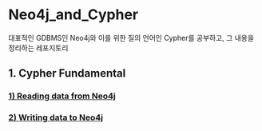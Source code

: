 # Neo4j_and_Cypher
대표적인 GDBMS인 Neo4j와 이를 위한 질의 언어인 Cypher를 공부하고, 그 내용을 정리하는 레포지토리

## 1. Cypher Fundamental

### <a href='https://github.com/KevinTheRainmaker/Neo4j_and_Cypher/tree/main/Cypher-Fundamental/Reading-data-from-Neo4j'>1) Reading data from Neo4j</a>
### <a href=''>2) Writing data to Neo4j</a>
